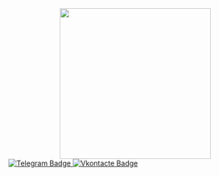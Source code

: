 <div id="header" align="center">
  <img src="https://media.giphy.com/media/citBl9yPwnUOs/giphy.gif?cid=790b76115bdihg89ol0s73enrpncry8826deyjg4192kxddv&ep=v1_gifs_search&rid=giphy.gif&ct=g" width="300"/>
</div>

<div id="badges">
  <a href="https://t.me/kustarevv">
    <img src="https://img.shields.io/badge/Telegram-blue?logo=telegram&logoColor=black&style=for-the-badge" alt="Telegram Badge"/>
  </a>
  <a href="https://vk.com/kustarev4">
    <img src="https://img.shields.io/badge/Вконтакте-blue?logo=vk&logoColor=black&style=for-the-badge" alt="Vkontacte Badge"/>
  </a>
</div>
